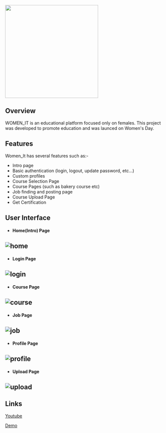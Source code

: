
<img src="logo.png"  height="300" width="300"><br>

Overview
----------
WOMEN_IT is an educational platform focused only on females. This project was developed to promote education and was launced on Women's Day.


Features
----------
Women_It has several features such as:-
* Intro page 
* Basic authentication (login, logout, update password, etc...)
* Custom profiles
* Course Selection Page
* Course Pages (such as bakery course etc)
* Job finding and posting page
* Course Upload Page
* Get Certification

User Interface
---------------
* #### Home(Intro) Page

![home](intro.png?raw=true "Optional Title")
-----------------------------------------------

* #### Login Page

![login](login.png?raw=true "Optional Title")
-----------------------------------------------

* #### Course Page

![course](course.png?raw=true "Optional Title")
-----------------------------------------------

* #### Job Page

![job](job.png?raw=true "Optional Title")
-----------------------------------------------

* #### Profile Page

![profile](profile.png?raw=true "Optional Title")
-----------------------------------------------

* #### Upload Page

![upload](upload.png?raw=true "Optional Title")
-----------------------------------------------

Links
----------

[Youtube](https://youtu.be/LiZQGZZANoQ)

[Demo](http://womenit.epizy.com/)
